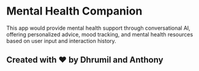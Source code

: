 # Mental Health Companion
 This app would provide mental health support through conversational AI, offering personalized advice, mood tracking, and mental health resources based on user input and interaction history.

## Created with ❤️ by Dhrumil and Anthony
